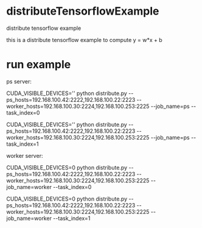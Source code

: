 # distributeTensorflowExample
distribute tensorflow  example

this is a distribute tensorflow example to compute y = w*x + b


# run example

ps server:

CUDA_VISIBLE_DEVICES='' python distribute.py --ps_hosts=192.168.100.42:2222,192.168.100.22:2223 --worker_hosts=192.168.100.30:2224,192.168.100.253:2225 --job_name=ps --task_index=0

CUDA_VISIBLE_DEVICES='' python distribute.py --ps_hosts=192.168.100.42:2222,192.168.100.22:2223 --worker_hosts=192.168.100.30:2224,192.168.100.253:2225 --job_name=ps --task_index=1


worker server:

CUDA_VISIBLE_DEVICES=0 python distribute.py --ps_hosts=192.168.100.42:2222,192.168.100.22:2223 --worker_hosts=192.168.100.30:2224,192.168.100.253:2225 --job_name=worker --task_index=0

CUDA_VISIBLE_DEVICES=0 python distribute.py --ps_hosts=192.168.100.42:2222,192.168.100.22:2223 --worker_hosts=192.168.100.30:2224,192.168.100.253:2225 --job_name=worker --task_index=1



